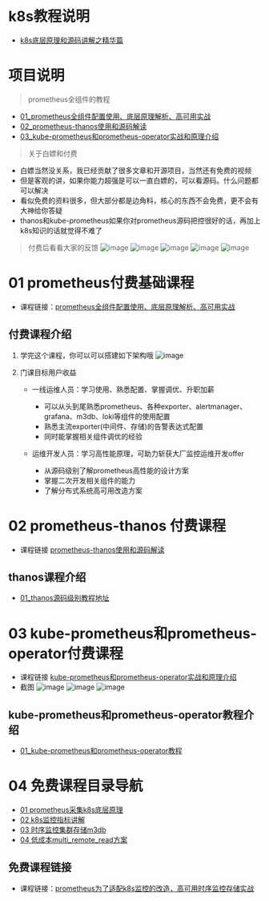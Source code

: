 # k8s教程说明
- [k8s底层原理和源码讲解之精华篇](https://ke.qq.com/course/4093533)


# 项目说明
> prometheus全组件的教程

- [01_prometheus全组件配置使用、底层原理解析、高可用实战](https://ke.qq.com/course/3549215?tuin=361e95b0)
- [02_prometheus-thanos使用和源码解读](https://ke.qq.com/course/3883439?tuin=361e95b0)
- [03_kube-prometheus和prometheus-operator实战和原理介绍](https://ke.qq.com/course/3912017?tuin=361e95b0)



> 关于白嫖和付费
- 白嫖当然没关系，我已经贡献了很多文章和开源项目，当然还有免费的视频
- 但是客观的讲，如果你能力超强是可以一直白嫖的，可以看源码。什么问题都可以解决
- 看似免费的资料很多，但大部分都是边角料，核心的东西不会免费，更不会有大神给你答疑
- thanos和kube-prometheus如果你对prometheus源码把控很好的话，再加上k8s知识的话就觉得不难了


> 付费后看看大家的反馈
![image](./pic/反馈01.png)
![image](./pic/反馈02.png)
![image](./pic/反馈03.png)
![image](./pic/反馈04.png)
![image](./pic/反馈05.png)



# 01 prometheus付费基础课程
- 课程链接：[prometheus全组件配置使用、底层原理解析、高可用实战](https://ke.qq.com/course/3549215?tuin=361e95b0)


## 付费课程介绍

1. 学完这个课程，你可以可以搭建如下架构哦
![image](./pic/ha_arch.png)

2. 门课目标用户收益
    - 一线运维人员：学习使用、熟悉配置、掌握调优、升职加薪
        - 可以从头到尾熟悉prometheus、各种exporter、alertmanager、grafana、m3db、loki等组件的使用配置
        - 熟悉主流exporter(中间件、存储)的告警表达式配置
        - 同时能掌握相关组件调优的经验
        
    - 运维开发人员：学习高性能原理，可助⼒斩获⼤⼚监控运维开发offer
        - 从源码级别了解prometheus高性能的设计方案
        - 掌握二次开发相关组件的能力
        - 了解分布式系统高可用改造方案


# 02 prometheus-thanos 付费课程
- 课程链接 [prometheus-thanos使用和源码解读](https://ke.qq.com/course/3883439?tuin=361e95b0)



## thanos课程介绍
- [01_thanos源码级别教程地址](./thanos课程.md)


# 03 kube-prometheus和prometheus-operator付费课程
- 课程链接 [kube-prometheus和prometheus-operator实战和原理介绍](https://ke.qq.com/course/3912017?tuin=361e95b0)
- 截图
![image](./kube_pic/5.png)
![image](./kube_pic/11.png)
![image](./kube_pic/13.png)

## kube-prometheus和prometheus-operator教程介绍
- [01_kube-prometheus和prometheus-operator教程](./kube-prometheus课程.md)



# 04 免费课程目录导航
- [01 prometheus采集k8s底层原理](./prometheus免费课程/01_prometheus适配k8s采集.md)
- [02 k8s监控指标讲解](./prometheus免费课程/02_k8s监控指标讲解.md)
- [03 时序监控集群存储m3db](./prometheus免费课程/03_时序监控集群存储m3db.md)
- [04 低成本multi_remote_read方案](./prometheus免费课程/04_低成本multi_remote_read方案.md)

## 免费课程链接
- 课程链接：[prometheus为了适配k8s监控的改造，高可用时序监控存储实战](https://ke.qq.com/course/3517990?taid=12068265399791142&tuin=361e95b0)